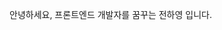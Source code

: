안녕하세요, 프론트엔드 개발자를 꿈꾸는 전하영 입니다.

<!---
HayoungJ/HayoungJ is a ✨ special ✨ repository because its `README.md` (this file) appears on your GitHub profile.
You can click the Preview link to take a look at your changes.
--->
